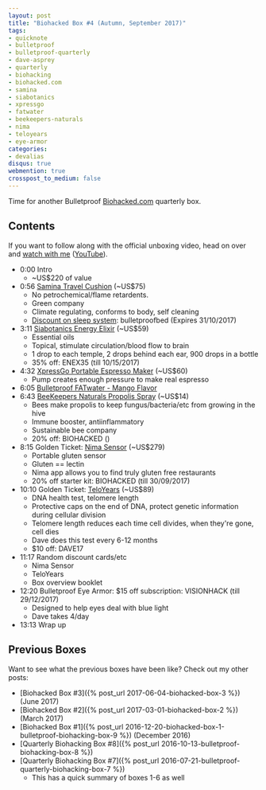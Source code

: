 ```yaml
---
layout: post
title: "Biohacked Box #4 (Autumn, September 2017)"
tags:
- quicknote
- bulletproof
- bulletproof-quarterly
- dave-asprey
- quarterly
- biohacking
- biohacked.com
- samina
- siabotanics
- xpressgo
- fatwater
- beekeepers-naturals
- nima
- teloyears
- eye-armor
categories:
- devalias
disqus: true
webmention: true
crosspost_to_medium: false
---
```

Time for another Bulletproof [Biohacked.com](http://biohacked.com/) quarterly box.

## Contents

If you want to follow along with the official unboxing video, head on over and [watch with me](https://biohacked.com/BBQ317/) ([YouTube](https://www.youtube.com/watch?v=cbFMoXAszOY)).

* 0:00 Intro
    * ~US$220 of value
* 0:56 [Samina Travel Cushion](https://www.samina.com/) (~US$75)
    * No petrochemical/flame retardents.
    * Green company
    * Climate regulating, conforms to body, self cleaning
    * [Discount on sleep system](http://www.justhealthysleep.com/bulletproofbed): bulletproofbed (Expires 31/10/2017)
* 3:11 [Siabotanics Energy Elixir](https://www.siabotanics.com/product_p/enex.htm) (~US$59)
    * Essential oils
    * Topical, stimulate circulation/blood flow to brain
    * 1 drop to each temple, 2 drops behind each ear, 900 drops in a bottle
    * 35% off: ENEX35 (till 10/15/2017)
* 4:32 [XpressGo Portable Espresso Maker](https://biohacked.com/product/xpressgo-espresso-maker/) (~US$60)
    * Pump creates enough pressure to make real espresso
* 6:05 [Bulletproof FATwater - Mango Flavor](https://www.bulletproof.com/fatwater-mango-12ct-case)
* 6:43 [BeeKeepers Naturals Propolis Spray](https://beekeepersnaturals.com/product/propolis-spray/) (~US$14)
    * Bees make propolis to keep fungus/bacteria/etc from growing in the hive
    * Immune booster, antiinflammatory
    * Sustainable bee company
    * 20% off: BIOHACKED ()
* 8:15 Golden Ticket: [Nima Sensor](https://nimasensor.com/) (~US$279)
    * Portable gluten sensor
    * Gluten == lectin
    * Nima app allows you to find truly gluten free restaurants
    * 20% off starter kit: BIOHACKED (till 30/09/2017)
* 10:10 Golden Ticket: [TeloYears](https://www.teloyears.com/home/) (~US$89)
    * DNA health test, telomere length
    * Protective caps on the end of DNA, protect genetic information during cellular division
    * Telomere length reduces each time cell divides, when they're gone, cell dies
    * Dave does this test every 6-12 months
    * $10 off: DAVE17
* 11:17 Random discount cards/etc
    * Nima Sensor
    * TeloYears
    * Box overview booklet
* 12:20 Bulletproof Eye Armor: $15 off subscription: VISIONHACK (till 29/12/2017)
    * Designed to help eyes deal with blue light
    * Dave takes 4/day
* 13:13 Wrap up

## Previous Boxes

Want to see what the previous boxes have been like? Check out my other posts:

* [Biohacked Box #3]({% post_url 2017-06-04-biohacked-box-3 %}) (June 2017)
* [Biohacked Box #2]({% post_url 2017-03-01-biohacked-box-2 %}) (March 2017)
* [Biohacked Box #1]({% post_url 2016-12-20-biohacked-box-1-bulletproof-biohacking-box-9 %}) (December 2016)
* [Quarterly Biohacking Box #8]({% post_url 2016-10-13-bulletproof-biohacking-box-8 %})
* [Quarterly Biohacking Box #7]({% post_url 2016-07-21-bulletproof-quarterly-biohacking-box-7 %})
    * This has a quick summary of boxes 1-6 as well
